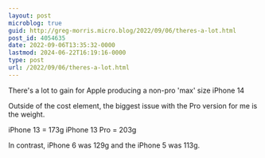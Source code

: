 ```yaml
---
layout: post
microblog: true
guid: http://greg-morris.micro.blog/2022/09/06/theres-a-lot.html
post_id: 4054635
date: 2022-09-06T13:35:32-0000
lastmod: 2024-06-22T16:19:16-0000
type: post
url: /2022/09/06/theres-a-lot.html
---
```

There's a lot to gain for Apple producing a non-pro 'max' size iPhone 14

Outside of the cost element, the biggest issue with the Pro version for me is the weight.

iPhone 13 = 173g
iPhone 13 Pro = 203g

In contrast, iPhone 6 was 129g and the iPhone 5 was 113g.

 
